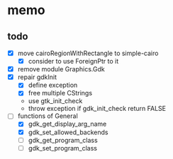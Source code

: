 memo
====

todo
----

* [x] move cairoRegionWithRectangle to simple-cairo
	+ [x] consider to use ForeignPtr to it
* [x] remove module Graphics.Gdk
* [x] repair gdkInit
	+ [x] define exception
	+ [x] free multiple CStrings
	+ use gtk\_init\_check
	+ throw exception if gdk\_init\_check return FALSE
* [ ] functions of General
	+ [x] gdk\_get\_display\_arg\_name
	+ [x] gdk\_set\_allowed\_backends
	+ [ ] gdk\_get\_program\_class
	+ [ ] gdk\_set\_program\_class
